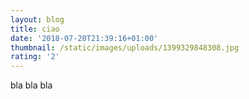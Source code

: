 ```yaml
---
layout: blog
title: ciao
date: '2018-07-20T21:39:16+01:00'
thumbnail: /static/images/uploads/1399329848308.jpg
rating: '2'
---
```

bla bla bla
